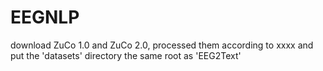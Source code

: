 # EEGNLP

download ZuCo 1.0 and ZuCo 2.0, processed them according to xxxx and put the 'datasets' directory the same root as 'EEG2Text'